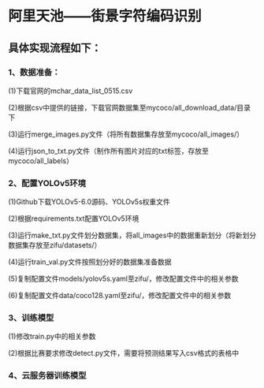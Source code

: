 # **阿里天池——街景字符编码识别**

## 具体实现流程如下：

### 1、数据准备：
(1)下载官网的mchar_data_list_0515.csv

(2)根据csv中提供的链接，下载官网数据集至mycoco/all_download_data/目录下 

(3)运行merge_images.py文件（将所有数据集存放至mycoco/all_images/）

(4)运行json_to_txt.py文件（制作所有图片对应的txt标签，存放至mycoco/all_labels）

### 2、配置YOLOv5环境
(1)Github下载YOLOv5-6.0源码、YOLOv5s权重文件

(2)根据requirements.txt配置YOLOv5环境

(3)运行make_txt.py文件划分数据集，将all_images中的数据重新划分（将新划分数据集存放至zifu/datasets/）

(4)运行train_val.py文件按照划分好的数据集准备数据

(5)复制配置文件models/yolov5s.yaml至zifu/，修改配置文件中的相关参数

(6)复制配置文件data/coco128.yaml至zifu/，修改配置文件中的相关参数

### 3、训练模型
(1)修改train.py中的相关参数

(2)根据比赛要求修改detect.py文件，需要将预测结果写入csv格式的表格中

### 4、云服务器训练模型

